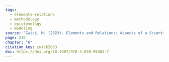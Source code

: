 ```yaml
---
tags:
  - elements-relations
  - methodology
  - epistemology
  - modeling
source: "Zwick, M. (2023). Elements and Relations: Aspects of a Scientific Metaphysics (Vol. 35). Springer International Publishing."
page: 219
chapter: "6"
citation_key: zwick2023
doi: https://doi.org/10.1007/978-3-030-99403-7
---
```


